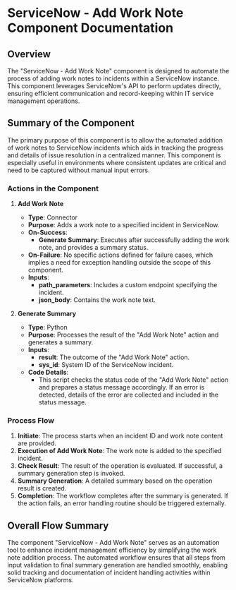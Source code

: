 # ServiceNow - Add Work Note Component Documentation

## Overview
The "ServiceNow - Add Work Note" component is designed to automate the process of adding work notes to incidents within a ServiceNow instance. This component leverages ServiceNow's API to perform updates directly, ensuring efficient communication and record-keeping within IT service management operations.

## Summary of the Component
The primary purpose of this component is to allow the automated addition of work notes to ServiceNow incidents which aids in tracking the progress and details of issue resolution in a centralized manner. This component is especially useful in environments where consistent updates are critical and need to be captured without manual input errors.

### Actions in the Component
1. **Add Work Note**
   - **Type**: Connector
   - **Purpose**: Adds a work note to a specified incident in ServiceNow.
   - **On-Success**:
     - **Generate Summary**: Executes after successfully adding the work note, and provides a summary status.
   - **On-Failure**: No specific actions defined for failure cases, which implies a need for exception handling outside the scope of this component.
   - **Inputs**:
     - **path_parameters**: Includes a custom endpoint specifying the incident.
     - **json_body**: Contains the work note text.

2. **Generate Summary**
   - **Type**: Python
   - **Purpose**: Processes the result of the "Add Work Note" action and generates a summary.
   - **Inputs**:
     - **result**: The outcome of the "Add Work Note" action.
     - **sys_id**: System ID of the ServiceNow incident.
   - **Code Details**:
     - This script checks the status code of the "Add Work Note" action and prepares a status message accordingly. If an error is detected, details of the error are collected and included in the status message.

### Process Flow
1. **Initiate**: The process starts when an incident ID and work note content are provided.
2. **Execution of Add Work Note**: The work note is added to the specified incident.
3. **Check Result**: The result of the operation is evaluated. If successful, a summary generation step is invoked.
4. **Summary Generation**: A detailed summary based on the operation result is created.
5. **Completion**: The workflow completes after the summary is generated. If the action fails, an error handling routine should be triggered externally.

## Overall Flow Summary
The component "ServiceNow - Add Work Note" serves as an automation tool to enhance incident management efficiency by simplifying the work note addition process. The automated workflow ensures that all steps from input validation to final summary generation are handled smoothly, enabling solid tracking and documentation of incident handling activities within ServiceNow platforms.
